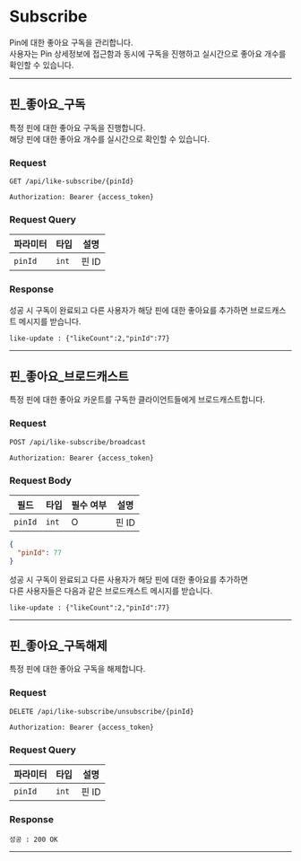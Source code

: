 # Subscribe

Pin에 대한 좋아요 구독을 관리합니다. <br>
사용자는 Pin 상세정보에 접근함과 동시에 구독을 진행하고 실시간으로 좋아요 개수를 확인할 수 있습니다.

--- 

## 핀_좋아요_구독

특정 핀에 대한 좋아요 구독을 진행합니다. <br>
해당 핀에 대한 좋아요 개수를 실시간으로 확인할 수 있습니다.

### Request

```
GET /api/like-subscribe/{pinId}
```

```http
Authorization: Bearer {access_token}
```

### Request Query

| 파라미터    | 타입    | 설명   |
|---------|-------|------|
| `pinId` | `int` | 핀 ID |

### Response

성공 시 구독이 완료되고 다른 사용자가 해당 핀에 대한 좋아요를 추가하면 브로드캐스트 메시지를 받습니다.

    like-update : {"likeCount":2,"pinId":77}

---

## 핀_좋아요_브로드캐스트

특정 핀에 대한 좋아요 카운트를 구독한 클라이언트들에게 브로드캐스트합니다.

### Request

```
POST /api/like-subscribe/broadcast
```

```http
Authorization: Bearer {access_token}
```

### Request Body

| 필드      | 타입    | 필수 여부 | 설명   |
|---------|-------|-------|------|
| `pinId` | `int` | O     | 핀 ID |

```json
{
  "pinId": 77
}
```

성공 시 구독이 완료되고 다른 사용자가 해당 핀에 대한 좋아요를 추가하면 <br>
다른 사용자들은 다음과 같은 브로드캐스트 메시지를 받습니다.

    like-update : {"likeCount":2,"pinId":77}

---

## 핀_좋아요_구독해제

특정 핀에 대한 좋아요 구독을 해제합니다. <br>

### Request

```
DELETE /api/like-subscribe/unsubscribe/{pinId}
```

```http
Authorization: Bearer {access_token}
```

### Request Query

| 파라미터    | 타입    | 설명   |
|---------|-------|------|
| `pinId` | `int` | 핀 ID |

### Response

    성공 : 200 OK

---



